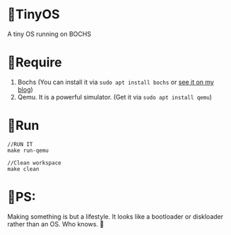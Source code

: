 # 🧀TinyOS
A tiny OS running on BOCHS

# 🍉Require
1. Bochs (You can install it via `sudo apt install bochs` or [see it on my blog](https://www.jianshu.com/p/6b3df43932c3))
2. Qemu. It is a powerful simulator.  (Get it via `sudo apt install qemu`)

# 🍓Run
```
//RUN IT
make run-qemu

//Clean workspace
make clean
```

# 🍊PS:
Making something is but a lifestyle.
It looks like a bootloader or diskloader rather than an OS. 
Who knows. 🙂
